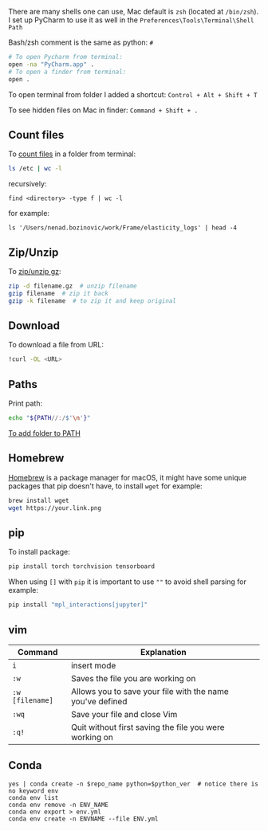 There are many shells one can use, Mac default is `zsh` (located at `/bin/zsh`). I set up PyCharm to use it as well in the `Preferences\Tools\Terminal\Shell Path`

Bash/zsh comment is the same as python: `#`

```zsh
# To open Pycharm from terminal:
open -na "PyCharm.app" .
# To open a finder from terminal:
open .
```

To open terminal from folder I added a shortcut:
`Control + Alt + Shift + T`

To see hidden files on Mac in finder: `Command + Shift + .`

## Count files

To [count files](https://devconnected.com/how-to-count-files-in-directory-on-linux/) in a folder from terminal:
```zsh
ls /etc | wc -l
```
recursively:
```
find <directory> -type f | wc -l
```

for example:
```
ls '/Users/nenad.bozinovic/work/Frame/elasticity_logs' | head -4
```

## Zip/Unzip

To [zip/unzip gz](https://www.cyberciti.biz/faq/unpacking-or-uncompressing-gz-files/):

```zsh
zip -d filename.gz  # unzip filename
gzip filename  # zip it back
gzip -k filename  # to zip it and keep original
```

## Download

To download a file from URL:
```zsh
!curl -OL <URL>
```

## Paths

Print path:

```zsh
echo "${PATH//:/$'\n'}"
```

[To add folder to PATH](https://www.cyberciti.biz/faq/appleosx-bash-unix-change-set-path-environment-variable/)


## Homebrew

[Homebrew](https://brew.sh/) is a package manager for macOS, it might have some unique packages that pip doesn't have, to install `wget` for example:

```zsh
brew install wget
wget https://your.link.png
```

## pip

To install package:
```zsh
pip install torch torchvision tensorboard
```

When using `[]` with `pip` it is important to use `""` to avoid shell parsing for example:
```zsh
pip install "mpl_interactions[jupyter]"
```

## vim


| Command | Explanation |
| -| - | 
| `i`  |      insert mode |
| `:w`  |   Saves the file you are working on | 
| `:w [filename]` | Allows you to save your file with the name you've defined |
| `:wq` | Save your file and close Vim |
| `:q!` | Quit without first saving the file you were working on |

## Conda

```
yes | conda create -n $repo_name python=$python_ver  # notice there is no keyword env
conda env list
conda env remove -n ENV_NAME
conda env export > env.yml
conda env create -n ENVNAME --file ENV.yml
```
